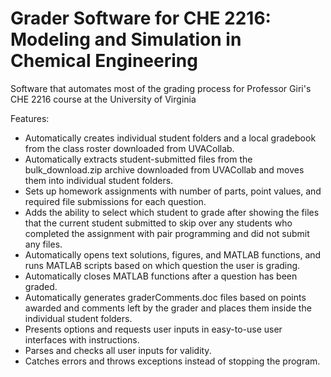 # Grader Software for CHE 2216: Modeling and Simulation in Chemical Engineering
Software that automates most of the grading process for Professor Giri's CHE 2216 course at the University of Virginia

Features:
- Automatically creates individual student folders and a local gradebook from the class roster downloaded from UVACollab.
- Automatically extracts student-submitted files from the bulk_download.zip archive downloaded from UVACollab and moves them into individual student folders.
- Sets up homework assignments with number of parts, point values, and required file submissions for each question.
- Adds the ability to select which student to grade after showing the files that the current student submitted to skip over any students who completed the assignment with pair programming and did not submit any files.
- Automatically opens text solutions, figures, and MATLAB functions, and runs MATLAB scripts based on which question the user is grading.
- Automatically closes MATLAB functions after a question has been graded.
- Automatically generates graderComments.doc files based on points awarded and comments left by the grader and places them inside the individual student folders.
- Presents options and requests user inputs in easy-to-use user interfaces with instructions.
- Parses and checks all user inputs for validity.
- Catches errors and throws exceptions instead of stopping the program.
